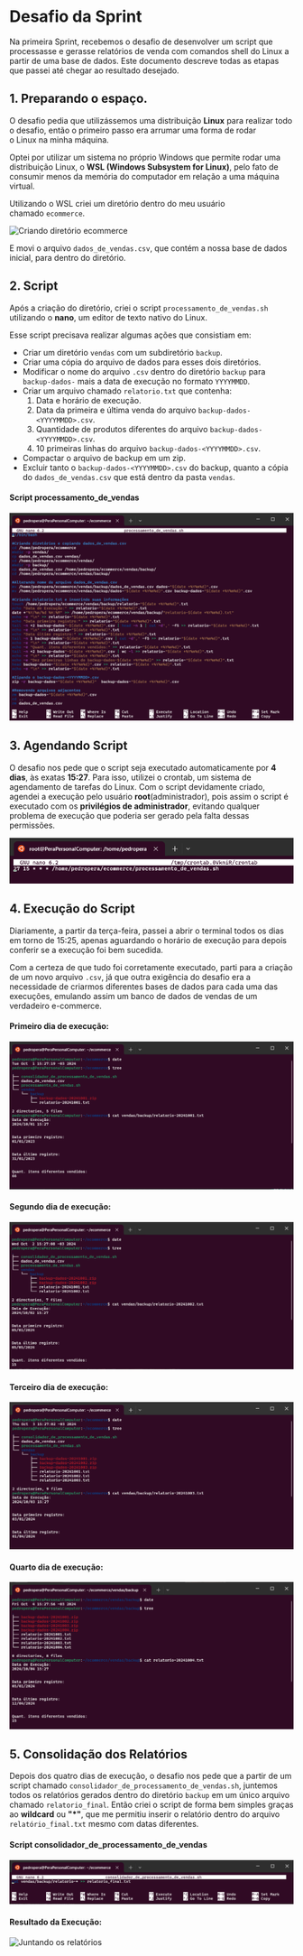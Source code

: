 # Desafio da Sprint
Na primeira Sprint, recebemos o desafio de desenvolver um script que processasse e gerasse relatórios de venda com comandos shell do Linux a partir de uma base de dados. Este documento descreve todas as etapas que passei até chegar ao resultado desejado.

## 1. Preparando o espaço.
O desafio pedia que utilizássemos uma distribuição **Linux** para realizar todo o desafio, então o primeiro passo era arrumar uma forma de rodar o Linux na minha máquina.

Optei por utilizar um sistema no próprio Windows que permite rodar uma distribuição Linux, o **WSL (Windows Subsystem for Linux)**, pelo fato de consumir menos da memória do computador em relação a uma máquina virtual.

Utilizando o WSL criei um diretório dentro do meu usuário chamado ```ecommerce```.

![Criando diretório ecommerce](../evidencias/criando_diretório_ecommerce.png)

E movi o arquivo ```dados_de_vendas.csv```, que contém a nossa base de dados inicial, para dentro do diretório.

## 2. Script
Após a criação do diretório, criei o script ```processamento_de_vendas.sh``` utilizando o **nano**, um editor de texto nativo do Linux.

Esse script precisava realizar algumas ações que consistiam em:
- Criar um diretório ```vendas``` com um subdiretório ```backup```.
- Criar uma cópia do arquivo de dados para esses dois diretórios.
- Modificar o nome do arquivo ```.csv``` dentro do diretório ```backup``` para ```backup-dados-``` mais a data de execução no formato ```YYYYMMDD```.
- Criar um arquivo chamado ```relatorio.txt``` que contenha:
  1. Data e horário de execução.
  2. Data da primeira e última venda do arquivo ```backup-dados-<YYYYMMDD>.csv```.
  3. Quantidade de produtos diferentes do arquivo ```backup-dados-<YYYYMMDD>.csv```.
  4. 10 primeiras linhas do arquivo ```backup-dados-<YYYYMMDD>.csv```.
- Compactar o arquivo de backup em um zip.
- Excluir tanto o ```backup-dados-<YYYYMMDD>.csv``` do backup, quanto a cópia do ```dados_de_vendas.csv``` que está dentro da pasta ```vendas```.

#### Script processamento_de_vendas
![Criando script "processamento_de_vendas"](../evidencias/script_processamento.png)

## 3. Agendando Script
O desafio nos pede que o script seja executado automaticamente por **4 dias**, às exatas **15:27**.
Para isso, utilizei o crontab, um sistema de agendamento de tarefas do Linux.
Com o script devidamente criado, agendei a execução pelo usuário **root**(administrador), pois assim o script é executado com os **privilégios de administrador**, evitando qualquer problema de execução que poderia ser gerado pela falta dessas permissões.

![Adicionando tarefa](../evidencias/adicionando_tarefa.png)

## 4. Execução do Script
Diariamente, a partir da terça-feira, passei a abrir o terminal todos os dias em torno de 15:25, apenas aguardando o horário de execução para depois conferir se a execução foi bem sucedida.

Com a certeza de que tudo foi corretamente executado, parti para a criação de um novo arquivo ```.csv```, já que outra exigência do desafio era a necessidade de criarmos diferentes bases de dados para cada uma das execuções, emulando assim um banco de dados de vendas de um verdadeiro e-commerce.

#### Primeiro dia de execução:
![Primeiro dia de execução do scripr "processamento_de_vendas"](../evidencias/1.primeira_execução.png)

#### Segundo dia de execução:
![Segundo dia de execução do scripr "processamento_de_vendas"](../evidencias/2.segunda_execução.png)

#### Terceiro dia de execução:
![Terceiro dia de execução do scripr "processamento_de_vendas"](../evidencias/3.terceira_execução.png)

#### Quarto dia de execução:
![Quarto dia de execução do scripr "processamento_de_vendas"](../evidencias/4.quarta_execução.png)


## 5. Consolidação dos Relatórios
Depois dos quatro dias de execução, o desafio nos pede que a partir de um script chamado ```consolidador_de_processamento_de_vendas.sh```, juntemos todos os relatórios gerados dentro do diretório ```backup``` em um único arquivo chamado ```relatorio_final```.
Então criei o script de forma bem simples graças ao **wildcard** ou **"*"**, que me permitiu inserir o relatório dentro do arquivo ```relatório_final.txt``` mesmo com datas diferentes.

#### Script consolidador_de_processamento_de_vendas
![Juntando os relatórios](../evidencias/script_consolidador.png)

#### Resultado da Execução:
![Juntando os relatórios](../evidencias/consolidando_relatórios.png)
